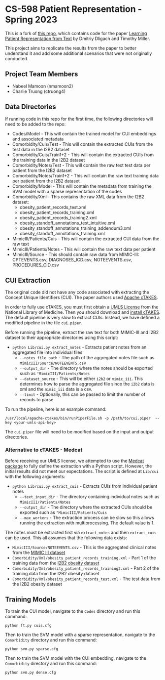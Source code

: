 # CS-598 Patient Representation - Spring 2023

This is a fork of [this repo](https://github.com/dmitriydligach/starsem2018-patient-representations), which contains code for the paper [Learning Patient Representation from Text](https://aclanthology.org/S18-2014.pdf) by Dmitriy Dligach and Timothy Miller.

This project aims to replicate the results from the paper to better understand it and add some additional scenarios that were not originally conducted.

## Project Team Members

* Nabeel Mamoon (nmamoon2)
* Charlie Truong (ctruong4)

## Data Directories

If running code in this repo for the first time, the following directories will need to be added to the repo:

* Codes/Model - This will contain the trained model for CUI embeddings and associated metadata
* Comorbidity/Cuis/Test - This will contain the extracted CUIs from the test data in the I2B2 dataset
* Comorbidity/Cuis/Train1+2 - This will contain the extracted CUIs from the training data in the I2B2 dataset
* Comorbidity/Notes/Test - This will contain the raw text test data per patient from the I2B2 dataset
* Comorbidity/Notes/Train1+2 - This will contain the raw text training data per patient from the I2B2 dataset
* Comorbidity/Model - This will contain the metadata from training the SVM model with a sparse representation of the codes
* Comorbidity/Xml - This contains the raw XML data from the I2B2 dataset:
    * obesity_patient_records_test.xml
    * obesity_patient_records_training.xml
    * obesity_patient_records_training2.xml
    * obesity_standoff_annotations_test_intuitive.xml
    * obesity_standoff_annotations_training_addendum3.xml
    * obesity_standoff_annotations_training.xml
* MimicIII/Patients/Cuis - This will contain the extracted CUI data from the raw text
* MimicIII/Patients/Notes - This will contain the raw text data per patient
* MimicIII/Source - This should contain raw data from MIMIC-III: CPTEVENTS.csv, DIAGNOSES_ICD.csv, NOTEEVENTS.csv, PROCEDURES_CID.csv

## CUI Extraction

The original code did not have any code associated with extracting the Concept Unique Identifiers (CUI). The paper authors used [Apache cTAKES](https://ctakes.apache.org/).

In order to fully use cTAKES, you must first obtain a [UMLS License](https://www.nlm.nih.gov/databases/umls.html) from the National Library of Medicine. Then you should download and [install cTAKES](https://cwiki.apache.org/confluence/display/CTAKES/cTAKES+4.0+User+Install+Guide). The default pipeline is very slow to extract CUIs. Instead, we have defined a modified pipeline in the file `cui.piper`.

Before running the pipeline, extract the raw text for both MIMIC-III and I2B2 dataset to their appropriate directories using this script:

* `python Lib/cui.py extract_notes` - Extracts patient notes from an aggregated file into individual files
    * `--notes_file_path` - The path of the aggregated notes file such as `MimicIII/Source/NOTEEVENTS.csv`
    * `--output_dir` - The directory where the notes should be exported such as `"MimicIII/Patients/Notes`
    * `--dataset_source` - This will be either `i2b2` or `mimic_iii`. This determines how to parse the aggregated file since the `i2b2` data is xml and the `mimic_iii` data is a csv.
    * `--limit` - Optionally, this can be passed to limit the number of records to parse

To run the pipeline, here is an example command:

```
/usr/local/apache-ctakes/bin/runPiperFile.sh -p /path/to/cui.piper  --key <your-umls-api-key>
```

The `cui.piper` file will need to be modified based on the input and output directories.

### Alternative to cTAKES - Medcat

Before receiving our UMLS license, we attempted to use the [Medcat package](https://github.com/CogStack/MedCAT) to fully define the extraction with a Python script. However, the initial results did not meet our expectations. The script is defined at `Lib/cui` with the following arguments:

* `python Lib/cui.py extract_cuis` - Extracts CUIs from individual patient notes
    * `--text_input_dir` - The directory containing individual notes such as `MimicIII/Patients/Notes`
    * `--output_dir` - The directory where the extracted CUIs should be exported such as `"MimicIII/Patients/Cuis`
    * `--max_workers` - The extraction process can be slow so this allows running the extraction with multiprocessing. The default value is 1.

The notes must be extracted first via `extract_notes` and then `extract_cuis` can be used. This all assumes that the following data exists:

* `MimicIII/Source/NOTEEVENTS.csv` - This is the aggregated clinical notes from the [MIMIC III dataset](https://physionet.org/content/mimiciii/1.4/)
* `Comorbidity/Xml/obesity_patient_records_training.xml` - Part 1 of the training data from the [I2B2 obesity dataset](https://portal.dbmi.hms.harvard.edu/projects/n2c2-nlp/)
* `Comorbidity/Xml/obesity_patient_records_training2.xml` - Part 2 of the training data from the I2B2 obesity dataset
* `Comorbidity/Xml/obesity_patient_records_test.xml` - The test data from the I2B2 obesity dataset

## Training Models

To train the CUI model, navigate to the `Codes` directory and run this command:

```
python ft.py cuis.cfg
```

Then to train the SVM model with a sparse representation, navigate to the `Comorbidity` directory and run this command:

```
python svm.py sparse.cfg
```

Then to train the SVM model with the CUI embedding, navigate to the `Comorbidity` directory and run this command:

```
python svm.py dense.cfg
```
